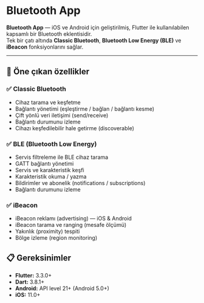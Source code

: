 # Bluetooth App

**Bluetooth App** — iOS ve Android için geliştirilmiş, Flutter ile kullanılabilen kapsamlı bir Bluetooth eklentisidir.  
Tek bir çatı altında **Classic Bluetooth**, **Bluetooth Low Energy (BLE)** ve **iBeacon** fonksiyonlarını sağlar.

---

## 🚀 Öne çıkan özellikler

### ✅ Classic Bluetooth
- Cihaz tarama ve keşfetme
- Bağlantı yönetimi (eşleştirme / bağlan / bağlantı kesme)
- Çift yönlü veri iletişimi (send/receive)
- Bağlantı durumunu izleme
- Cihazı keşfedilebilir hale getirme (discoverable)

### ✅ BLE (Bluetooth Low Energy)
- Servis filtreleme ile BLE cihaz tarama
- GATT bağlantı yönetimi
- Servis ve karakteristik keşfi
- Karakteristik okuma / yazma
- Bildirimler ve abonelik (notifications / subscriptions)
- Bağlantı durumunu izleme

### ✅ iBeacon
- iBeacon reklamı (advertising) — iOS & Android
- iBeacon tarama ve ranging (mesafe ölçümü)
- Yakınlık (proximity) tespiti
- Bölge izleme (region monitoring)

## 📋 Gereksinimler
- **Flutter:** 3.3.0+
- **Dart:** 3.8.1+
- **Android:** API level 21+ (Android 5.0+)
- **iOS:** 11.0+

